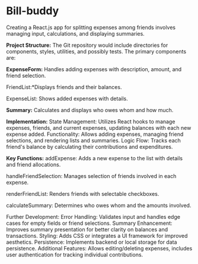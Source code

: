 # Bill-buddy
Creating a React.js app for splitting expenses among friends involves managing input, calculations, and displaying summaries. 

**Project Structure:**
The Git repository would include directories for components, styles, utilities, and possibly tests. The primary components are:

**ExpenseForm:** Handles adding expenses with description, amount, and friend selection.

 FriendList:*Displays friends and their balances.

ExpenseList: Shows added expenses with details.

**Summary:** Calculates and displays who owes whom and how much.

**Implementation:**
State Management: Utilizes React hooks to manage expenses, friends, and current expenses, updating balances with each new expense added.
Functionality: Allows adding expenses, managing friend selections, and rendering lists and summaries.
Logic Flow: Tracks each friend's balance by calculating their contributions and expenditures.

**Key Functions:**
addExpense: Adds a new expense to the list with details and friend allocations.

handleFriendSelection: Manages selection of friends involved in each expense.

renderFriendList: Renders friends with selectable checkboxes.

calculateSummary: Determines who owes whom and the amounts involved.

Further Development:
Error Handling: Validates input and handles edge cases for empty fields or friend selections.
Summary Enhancement: Improves summary presentation for better clarity on balances and transactions.
Styling: Adds CSS or integrates a UI framework for improved aesthetics.
Persistence: Implements backend or local storage for data persistence.
Additional Features: Allows editing/deleting expenses, includes user authentication for tracking individual contributions.
